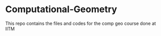# Computational-Geometry
This repo contains the files and codes for the comp geo course done at IITM
